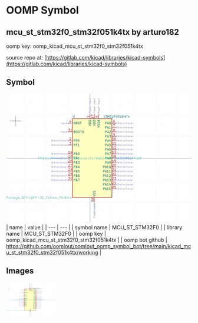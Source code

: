 # OOMP Symbol  
## mcu_st_stm32f0_stm32f051k4tx  by arturo182  
  
oomp key: oomp_kicad_mcu_st_stm32f0_stm32f051k4tx  
  
source repo at: [https://gitlab.com/kicad/libraries/kicad-symbols](https://gitlab.com/kicad/libraries/kicad-symbols)  
## Symbol  
  
[![working.png](working_600.png)](working.png)  
| name | value | 
| --- | --- | 
| symbol name | MCU_ST_STM32F0 | 
| library name | MCU_ST_STM32F0 | 
| oomp key | oomp_kicad_mcu_st_stm32f0_stm32f051k4tx | 
| oomp bot github | https://github.com/oomlout/oomlout_oomp_symbol_bot/tree/main/kicad_mcu_st_stm32f0_stm32f051k4tx/working | 
## Images  
  
[![working.png](working_140.png)](working.png)  
